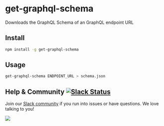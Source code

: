 # get-graphql-schema

Downloads the GraphQL Schema of an GraphQL endpoint URL

## Install

```sh
npm install -g get-graphql-schema
```

## Usage

```sh
get-graphql-schema ENDPOINT_URL > schema.json
```

## Help & Community [![Slack Status](https://slack.graph.cool/badge.svg)](https://slack.graph.cool)

Join our [Slack community](http://slack.graph.cool/) if you run into issues or have questions. We love talking to you!

![](http://i.imgur.com/5RHR6Ku.png)
